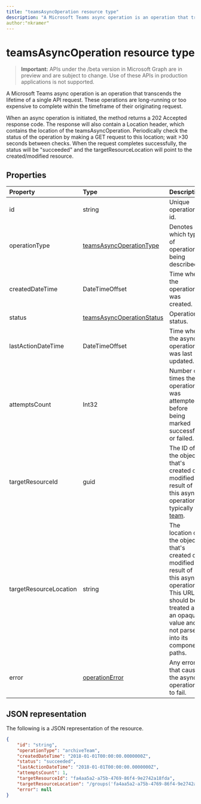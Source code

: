 ```yaml
---
title: "teamsAsyncOperation resource type"
description: "A Microsoft Teams async operation is an operation that transcends the lifetime of a single API request. "
author:"nkramer"
---
```


# teamsAsyncOperation resource type

> **Important:** APIs under the /beta version in Microsoft Graph are in preview and are subject to change. Use of these APIs in production applications is not supported.

A Microsoft Teams async operation is an operation that transcends the lifetime of a single API request. 
These operations are long-running or too expensive to complete within the timeframe of their originating request.

When an async operation is initiated, the method returns a 202 Accepted response code. 
The response will also contain a Location header, which contains the location of the teamsAsyncOperation. 
Periodically check the status of the operation by making a GET request to this location; wait >30 seconds between checks.
When the request completes successfully, the status will be "succeeded" and the targetResourceLocation will point to the created/modified resource.

## Properties

| Property | Type	| Description |
|:---------------|:--------|:----------|
|id|string |Unique operation id.|
|operationType|[teamsAsyncOperationType](teamsasyncoperationtype.md) |Denotes which type of operation is being described.|
|createdDateTime|DateTimeOffset |Time when the operation was created.|
|status|[teamsAsyncOperationStatus](teamsasyncoperationstatus.md)| Operation status.|
|lastActionDateTime|DateTimeOffset |Time when the async operation was last updated.|
|attemptsCount|Int32|Number of times the operation was attempted before being marked successful or failed.|
|targetResourceId|guid |The ID of the object that's created or modified as result of this async operation, typically a [team](../resources/team.md).|
|targetResourceLocation|string|The location of the object that's created or modified as result of this async operation. This URL should be treated as an opaque value and not parsed into its component paths.|
|error|[operationError](operationerror.md)|Any error that causes the async operation to fail.|

## JSON representation

The following is a JSON representation of the resource.

<!-- {
  "blockType": "resource",
  "keyProperty": "id",
  "@odata.type": "microsoft.graph.teamsasyncoperation"
}-->

```json
{
    "id": "string",
    "operationType": "archiveTeam",
    "createdDateTime": "2018-01-01T00:00:00.0000000Z",
    "status": "succeeded",
    "lastActionDateTime": "2018-01-01T00:00:00.0000000Z",
    "attemptsCount": 1,
    "targetResourceId": "fa4aa5a2-a75b-4769-86f4-9e2742a18fda",
    "targetResourceLocation": "/groups('fa4aa5a2-a75b-4769-86f4-9e2742a18fda')/team",
    "error": null
}
```

<!-- uuid: 20fd7863-9545-40d4-ae8f-fee2d115a690
2015-10-25 14:57:30 UTC -->
<!-- {
  "type": "#page.annotation",
  "description": "teams async operation resource",
  "keywords": "",
  "section": "documentation",
  "tocPath": ""
}-->
